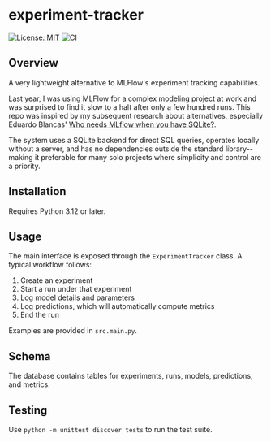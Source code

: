 # experiment-tracker

[![License: MIT](https://img.shields.io/badge/License-MIT-yellow.svg)](https://opensource.org/licenses/MIT)
[![CI](https://github.com/jcblsn/experiment-tracker/actions/workflows/ci.yml/badge.svg)](https://github.com/jcblsn/experiment-tracker/actions/workflows/ci.yml)

## Overview

A very lightweight alternative to MLFlow's experiment tracking capabilities.

Last year, I was using MLFlow for a complex modeling project at work and was surprised to find it slow to a halt after only a few hundred runs. This repo was inspired by my subsequent research about alternatives, especially Eduardo Blancas' [Who needs MLflow when you have SQLite?](https://ploomber.io/blog/experiment-tracking/).

The system uses a SQLite backend for direct SQL queries, operates locally without a server, and has no dependencies outside the standard library--making it preferable for many solo projects where simplicity and control are a priority.

## Installation

Requires Python 3.12 or later.

## Usage

The main interface is exposed through the `ExperimentTracker` class. A typical workflow follows:

1. Create an experiment
2. Start a run under that experiment
3. Log model details and parameters
4. Log predictions, which will automatically compute metrics
5. End the run

Examples are provided in `src.main.py`.

## Schema

The database contains tables for experiments, runs, models, predictions, and metrics.

## Testing

Use `python -m unittest discover tests` to run the test suite.